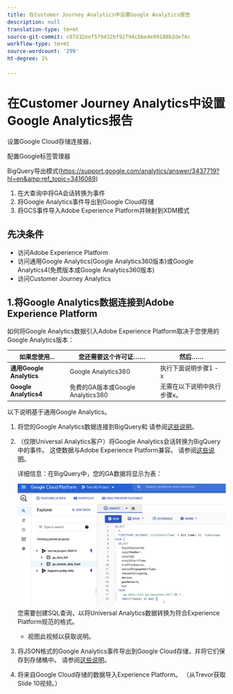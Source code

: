 ```yaml
---
title: 在Customer Journey Analytics中设置Google Analytics报告
description: null
translation-type: tm+mt
source-git-commit: c07d32eef579432bf92f94cbbe4e99188b2de74c
workflow-type: tm+mt
source-wordcount: '299'
ht-degree: 1%

---
```



# 在Customer Journey Analytics中设置Google Analytics报告

设置Google Cloud存储连接器，

配置Google标签管理器

BigQuery导出模式(https://support.google.com/analytics/answer/3437719?hl=en&amp;ref_topic=3416089)

1. 在大查询中将GA会话转换为事件
1. 将Google Analytics事件导出到Google Cloud存储
1. 将GCS事件导入Adobe Experience Platform并映射到XDM模式

## 先决条件

* 访问Adobe Experience Platform
* 访问通用Google Analytics(Google Analytics360版本)或Google Analytics4(免费版本或Google Analytics360版本)
* 访问Customer Journey Analytics

## 1.将Google Analytics数据连接到Adobe Experience Platform

如何将Google Analytics数据引入Adobe Experience Platform取决于您使用的Google Analytics版本：

| 如果您使用... | 您还需要这个许可证…… | 然后…… |
| --- | --- | --- |
| **通用Google Analytics** | Google Analytics360 | 执行下面说明步骤1 - x |
| **Google Analytics4** | 免费的GA版本或Google Analytics360 | 无需在以下说明中执行步骤x。 |

以下说明基于通用Google Analytics。

1. 将您的Google Analytics数据连接到BigQuery和
请参阅[这些说明](https://support.google.com/analytics/answer/3416092?hl=en)。
1. （仅限Universal Analytics客户）将Google Analytics会话转换为BigQuery中的事件。 这使数据与Adobe Experience Platform兼容。 请参阅[这些说明](https://support.google.com/analytics/answer/3437618?hl=en)。

   详细信息：在BigQuery中，您的GA数据将显示为表：

   ![](assets/ga-bigquery.png)
您需要创建SQL查询，以将Universal Analytics数据转换为符合Experience Platform规范的格式。
   * 视图此视频以获取说明。

1. 将JSON格式的Google Analytics事件导出到Google Cloud存储，并将它们保存到存储桶中。
请参阅[这些说明](https://support.google.com/analytics/answer/3437719?hl=en&amp;ref_topic=3416089)。
1. 将来自Google Cloud存储的数据导入Experience Platform。 （从Trevor获取Slide 10视频。）

